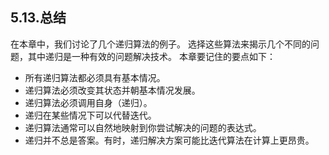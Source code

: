 ## 5.13.总结

在本章中，我们讨论了几个递归算法的例子。 选择这些算法来揭示几个不同的问题，其中递归是一种有效的问题解决技术。 本章要记住的要点如下：

* 所有递归算法都必须具有基本情况。
* 递归算法必须改变其状态并朝基本情况发展。
* 递归算法必须调用自身（递归）。
* 递归在某些情况下可以代替迭代。
* 递归算法通常可以自然地映射到你尝试解决的问题的表达式。
* 递归并不总是答案。有时，递归解决方案可能比迭代算法在计算上更昂贵。
